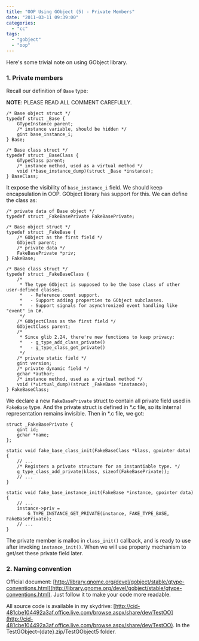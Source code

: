 ```yaml
---
title: "OOP Using GObject (5) - Private Members"
date: "2011-03-11 09:39:00"
categories: 
  - "cc"
tags: 
  - "gobject"
  - "oop"
---
```


Here's some trivial note on using GObject library.

### 1\. Private members

Recall our definition of `Base` type:

**NOTE**: PLEASE READ ALL COMMENT CAREFULLY.

```
/* Base object struct */
typedef struct _Base {
    GTypeInstance parent;
    /* instance variable, should be hidden */
    gint base_instance_i;
} Base;

/* Base class struct */
typedef struct _BaseClass {
    GTypeClass parent;
    /* instance method, used as a virtual method */
    void (*base_instance_dump)(struct _Base *instance);
} BaseClass;
```

It expose the visibility of `base_instance_i` field. We should keep encapsulation in OOP. GObject library has support for this. We can define the class as:

```
/* private data of Base object */
typedef struct _FakeBasePrivate FakeBasePrivate;

/* Base object struct */
typedef struct _FakeBase {
    /* GObject as the first field */
    GObject parent;
    /* private data */
    FakeBasePrivate *priv;
} FakeBase;

/* Base class struct */
typedef struct _FakeBaseClass {
    /*
     * The type GObject is supposed to be the base class of other user-defined classes.
     *   - Reference count support.
     *   - Support adding properties to GObject subclasses.
     *   - Support signals for asynchronized event handling like "event" in C#.
     */
    /* GObjectClass as the first field */
    GObjectClass parent;
    /*
     * Since glib 2.24, there're new functions to keep privacy:
     *   - g_type_add_class_private()
     *   - g_type_class_get_private()
     */
    /* private static field */
    gint version;
    /* private dynamic field */
    gchar *author;
    /* instance method, used as a virtual method */
    void (*virtual_dump)(struct _FakeBase *instance);
} FakeBaseClass;
```

We declare a new `FakeBasePrivate` struct to contain all private field used in `FakeBase` type. And the private struct is defined in \*.c file, so its internal representation remains invisible. Then in \*.c file, we got:

```
struct _FakeBasePrivate {
    gint id;
    gchar *name;
};

static void fake_base_class_init(FakeBaseClass *klass, gpointer data) {
    // ...
    /* Registers a private structure for an instantiable type. */
    g_type_class_add_private(klass, sizeof(FakeBasePrivate));
    // ...
}

static void fake_base_instance_init(FakeBase *instance, gpointer data) {
    // ...
    instance->priv = 
        G_TYPE_INSTANCE_GET_PRIVATE(instance, FAKE_TYPE_BASE, FakeBasePrivate);
    // ...
}
```

The private member is malloc in `class_init()` callback, and is ready to use after invoking `instance_init()`. When we will use property mechanism to get/set these private field later.

### 2\. Naming convention

Official document: [http://library.gnome.org/devel/gobject/stable/gtype-conventions.html](http://library.gnome.org/devel/gobject/stable/gtype-conventions.html). Just follow it to make your code more readable.

All source code is available in my skydrive: [http://cid-481cbe104492a3af.office.live.com/browse.aspx/share/dev/TestOO](http://cid-481cbe104492a3af.office.live.com/browse.aspx/share/dev/TestOO). In the TestGObject-{date}.zip/TestGObject5 folder.
